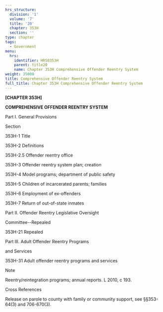 ```yaml
---
hrs_structure:
  division: '1'
  volume: '7'
  title: '20'
  chapter: 353H
  section: ''
type: chapter
tags:
  - Government
menu:
  hrs:
    identifier: HRS0353H
    parent: title20
    name: Chapter 353H Comprehensive Offender Reentry System
weight: 35000
title: Comprehensive Offender Reentry System
full_title: Chapter 353H Comprehensive Offender Reentry System
---
```

**[CHAPTER 353H]**

**COMPREHENSIVE OFFENDER REENTRY SYSTEM**

Part I. General Provisions

Section

353H-1 Title

353H-2 Definitions

353H-2.5 Offender reentry office

353H-3 Offender reentry system plan; creation

353H-4 Model programs; department of public safety

353H-5 Children of incarcerated parents; families

353H-6 Employment of ex-offenders

353H-7 Return of out-of-state inmates

Part II. Offender Reentry Legislative Oversight

Committee--Repealed

353H-21 Repealed

Part III. Adult Offender Reentry Programs

and Services

353H-31 Adult offender reentry programs and services

Note

Reentry/reintegration programs; annual reports. L 2010, c 193.

Cross References

Release on parole to county with family or community support, see §§353-64(3) and 706-670(3).